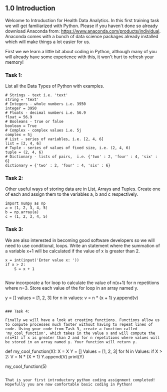 ## 1.0 Introduction

Welcome to Introduction for Health Data Analytics. In this first training task we will get familiarized with Python. Please if you haven't done so already download Anaconda from: https://www.anaconda.com/products/individual. Anaconda comes with a bunch of data science packages already installed which will make things a lot easier for us. 


First we we learn a little bit about coding in Python, although many of you will already have some experience with this, it won't hurt to refresh your memory! 

### Task 1: 

List all the Data Types of Python with examples.  

```
# Strings - text i.e. 'text'
string = 'text'
# Integers - whole numbers i.e. 3950
integer = 3950
# Floats - decimal numbers i.e. 56.9
float = 56.9
# Booleans - true or false 
boolean = True
# Complex - complex values i.e. 5j
complex = 5j
# List - series of variables, i.e. [2, 4, 6]
list = [2, 4, 6]
# Tuple - series of values of fixed size, i.e. (2, 4, 6)
tuple = (2, 4, 6)
# Dictionary - lists of pairs,  i.e. {'two' : 2, 'four' : 4, 'six' : 6}
dictionary = {'two' : 2, 'four' : 4, 'six' : 6}

```

### Task 2: 

Other useful ways of storing data are in List, Arrays and Tuples. Create one of each and assign them to the variables a, b and c respectively. 

```
import numpy as np
a = [1, 2, 3, 4, 5]
b = np.array(a)
c = (1, 2, 3, 4, 5)

```

### Task 3: 

We are also interested in becoming good software developers so we will need to use conditional, loops. Write an statement where the summation of a variable x+1 will be calculated if the value of x is greater than 2. 

```
x = int(input('Enter value x: '))
if x > 2:
    S = x + 1
    
```

Now incorporate a for loop to calculate the value of n(x+1) for n repetitions where n=3. Store each value of the for loop in an array named y.  

y = []
values = [1, 2, 3]
for n in values:
    v = n * (x + 1)
    y.append(v)
    
```

### Task 4: 

Finally we will have a look at creating functions. Functions allow us to compute processes much faster without having to repeat lines of code. Using your code from Task 3, create a function called 'my_cool_function', which takes in the value x and will compute the n(x+1) if x is greater than 2 and for n repetitions where values will be stored in an array named y. Your function will return y. 

```
def my_cool_function(X):
    X = X
    Y = []
    Values = [1, 2, 3]
    for N in Values:
        if X > 2:
            V = N * (X + 1)
        Y.append(V)
    print(Y)

my_cool_function(5)

```

That is your first introductory python coding assignment completed! Hopefully you are now comfortable basic coding in Python!
